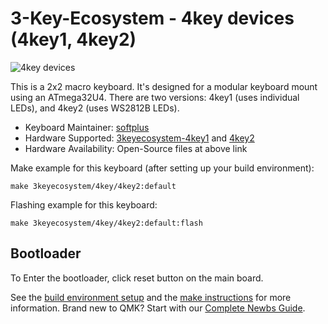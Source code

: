 # 3-Key-Ecosystem - 4key devices (4key1, 4key2)

![4key devices](https://i.imgur.com/s1vaNye.jpg)

This is a 2x2 macro keyboard.
It's designed for a modular keyboard mount using an ATmega32U4.
There are two versions: 4key1 (uses individual LEDs), and 4key2 (uses WS2812B LEDs).

* Keyboard Maintainer: [softplus](https://github.com/softplus)
* Hardware Supported: [3keyecosystem-4key1](https://github.com/softplus/3keyecosystem/tree/main/4key/4key1) and [4key2](https://github.com/softplus/3keyecosystem/tree/main/4key/4key2)
* Hardware Availability: Open-Source files at above link

Make example for this keyboard (after setting up your build environment):

    make 3keyecosystem/4key/4key2:default

Flashing example for this keyboard:

    make 3keyecosystem/4key/4key2:default:flash

## Bootloader

To Enter the bootloader, click reset button on the main board.

See the [build environment setup](https://docs.qmk.fm/#/getting_started_build_tools) and the [make instructions](https://docs.qmk.fm/#/getting_started_make_guide) for more information. Brand new to QMK? Start with our [Complete Newbs Guide](https://docs.qmk.fm/#/newbs).
